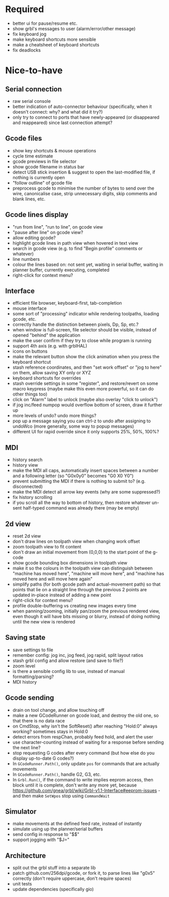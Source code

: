# Required

 * better ui for pause/resume etc.
 * show grbl's messages to user (alarm/error/other message)
 * fix keyboard jog
 * make keyboard shortcuts more sensible
 * make a cheatsheet of keyboard shortcuts
 * fix deadlocks

# Nice-to-have

## Serial connection

 * raw serial console
 * better indication of auto-connector behaviour (specifically, when it doesn't connect: why? and what did it try?)
 * only try to connect to ports that have newly-appeared (or disappeared and reappeared) since last connection attempt?

## Gcode files

 * show key shortcuts & mouse operations
 * cycle time estimate
 * gcode previews in file selector
 * show gcode filename in status bar
 * detect USB stick insertion & suggest to open the last-modified file, if nothing is currently open
 * "follow outline" of gcode file
 * preprocess gcode to minimise the number of bytes to send over the wire, canonicalise case, strip unnecessary digits, skip comments and blank lines, etc.

## Gcode lines display
 * "run from line", "run to line", on gcode view
 * "pause after line" on gcode view?
 * allow editing gcode?
 * highlight gcode lines in path view when hovered in text view
 * search in gcode view (e.g. to find "Begin profile" comments or whatever)
 * line numbers
 * colour the lines based on: not sent yet, waiting in serial buffer, waiting in planner buffer, currently executing, completed
 * right-click for context menu?

## Interface

 * efficient file browser, keyboard-first, tab-completion
 * mouse interface
 * some sort of "processing" indicator while rendering toolpaths, loading gcode, etc.
 * correctly handle the distinction between pixels, Dp, Sp, etc.?
 * when window is full-screen, file selector should be visible, instead of opened "behind" the application
 * make the user confirm if they try to close while program is running
 * support 4th axis (e.g. with grblHAL)
 * icons on buttons
 * make the relevant button show the click animation when you press the keyboard shortcut
 * stash reference coordinates, and then "set work offset" or "jog to here" on them, allow saving XY only or XYZ
 * keyboard shortcuts for overrides
 * stash override settings in some "register", and restore/revert on some macro keypress (maybe make this even more powerful, so it can do other things too)
 * click on "Alarm" label to unlock (maybe also overlay "click to unlock")
 * if jog inc/feed numpop would overflow bottom of screen, draw it further up
 * more levels of undo? undo more things?
 * pop up a message saying you can ctrl-z to undo after assigning to undoWco (more generally, some way to popup messages)
 * different UI for rapid override since it only supports 25%, 50%, 100%?

## MDI

 * history search
 * history view
 * make the MDI all caps, automatically insert spaces between a number and a following letter (so "G0x0y0" becomes "G0 X0 Y0")
 * prevent submitting the MDI if there is nothing to submit to? (e.g. disconnected)
 * make the MDI detect all arrow key events (why are some suppressed?)
 * fix history scrolling
 * if you scroll all the way to bottom of history, then restore whatever un-sent half-typed command was already there (may be empty)

## 2d view

 * reset 2d view
 * don't draw lines on toolpath view when changing work offset
 * zoom toolpath view to fit content
 * don't draw an initial movement from (0,0,0) to the start point of the g-code
 * show gcode bounding box dimensions in toolpath view
 * make it so the colours in the toolpath view can distinguish between "machine has moved here", "machine will move here", and "machine has moved here and will move here again"
 * simplify paths (for both gcode path and actual-movement path) so that points that lie on a straight line through the previous 2 points are updated in-place instead of adding a new point
 * right-click for context menu?
 * profile double-buffering vs creating new images every time
 * when panning/zooming, initially pan/zoom the previous rendered view, even though it will have bits missing or blurry, instead of doing nothing until the new view is rendered

## Saving state

 * save settings to file
 * remember config: jog inc, jog feed, jog rapid, split layout ratios
 * stash grbl config and allow restore (and save to file?)
 * zoom level
 * is there a sensible config lib to use, instead of manual formatting/parsing?
 * MDI history

## Gcode sending

 * drain on tool change, and allow touching off
 * make a new GCodeRunner on gcode load, and destroy the old one, so that there is no data race
 * on CmdStop, why isn't the SoftReset() after reaching "Hold:0" always working? sometimes stays in Hold:0
 * detect errors from respChan, probably feed hold, and alert the user
 * use character-counting instead of waiting for a response before sending the next line?
 * stop requesting G codes after every command (but how else do you display up-to-date G codes?)
 * In `GCodeRunner.Path()`, only update `pos` for commands that are actually movements
 * In `GCodeRunner.Path()`, handle G2, G3, etc.
 * In `Grbl.Run()`, if the command to write implies eeprom access, then block until it is complete, don't write any more yet, because https://github.com/gnea/grbl/wiki/Grbl-v1.1-Interface#eeprom-issues - and then make `SetWpos` stop using `CommandWait`

## Simulator

 * make movements at the defined feed rate, instead of instantly
 * simulate using up the planner/serial buffers
 * send config in response to "$$"
 * support jogging with "$J="

## Architecture

 * split out the grbl stuff into a separate lib
 * patch github.com/256dpi/gcode, or fork it, to parse lines like "g0x5" correctly (don't require uppercase, don't require spaces)
 * unit tests
 * update dependencies (specifically gio)
